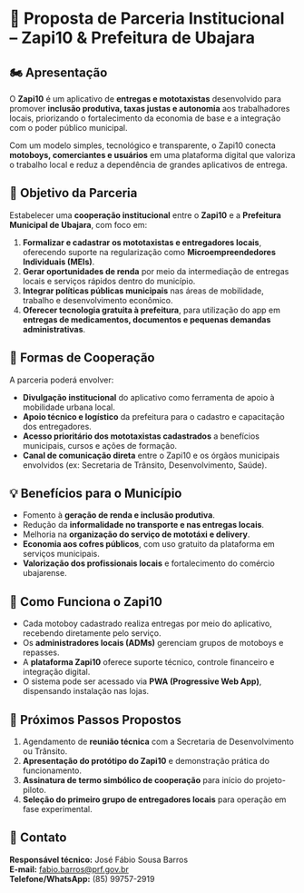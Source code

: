 # 🤝 Proposta de Parceria Institucional – Zapi10 & Prefeitura de Ubajara

## 🏍️ Apresentação
O **Zapi10** é um aplicativo de **entregas e mototaxistas** desenvolvido para promover **inclusão produtiva, taxas justas e autonomia** aos trabalhadores locais, priorizando o fortalecimento da economia de base e a integração com o poder público municipal.

Com um modelo simples, tecnológico e transparente, o Zapi10 conecta **motoboys, comerciantes e usuários** em uma plataforma digital que valoriza o trabalho local e reduz a dependência de grandes aplicativos de entrega.

## 🎯 Objetivo da Parceria
Estabelecer uma **cooperação institucional** entre o **Zapi10** e a **Prefeitura Municipal de Ubajara**, com foco em:

1. **Formalizar e cadastrar os mototaxistas e entregadores locais**, oferecendo suporte na regularização como **Microempreendedores Individuais (MEIs)**.  
2. **Gerar oportunidades de renda** por meio da intermediação de entregas locais e serviços rápidos dentro do município.  
3. **Integrar políticas públicas municipais** nas áreas de mobilidade, trabalho e desenvolvimento econômico.  
4. **Oferecer tecnologia gratuita à prefeitura**, para utilização do app em **entregas de medicamentos, documentos e pequenas demandas administrativas**.  

## 🧩 Formas de Cooperação
A parceria poderá envolver:

- **Divulgação institucional** do aplicativo como ferramenta de apoio à mobilidade urbana local.  
- **Apoio técnico e logístico** da prefeitura para o cadastro e capacitação dos entregadores.  
- **Acesso prioritário dos mototaxistas cadastrados** a benefícios municipais, cursos e ações de formação.  
- **Canal de comunicação direta** entre o Zapi10 e os órgãos municipais envolvidos (ex: Secretaria de Trânsito, Desenvolvimento, Saúde).  

## 💡 Benefícios para o Município
- Fomento à **geração de renda e inclusão produtiva**.  
- Redução da **informalidade no transporte e nas entregas locais**.  
- Melhoria na **organização do serviço de mototáxi e delivery**.  
- **Economia aos cofres públicos**, com uso gratuito da plataforma em serviços municipais.  
- **Valorização dos profissionais locais** e fortalecimento do comércio ubajarense.

## 📲 Como Funciona o Zapi10
- Cada motoboy cadastrado realiza entregas por meio do aplicativo, recebendo diretamente pelo serviço.  
- Os **administradores locais (ADMs)** gerenciam grupos de motoboys e repasses.  
- A **plataforma Zapi10** oferece suporte técnico, controle financeiro e integração digital.  
- O sistema pode ser acessado via **PWA (Progressive Web App)**, dispensando instalação nas lojas.

## 🌱 Próximos Passos Propostos
1. Agendamento de **reunião técnica** com a Secretaria de Desenvolvimento ou Trânsito.  
2. **Apresentação do protótipo do Zapi10** e demonstração prática do funcionamento.  
3. **Assinatura de termo simbólico de cooperação** para início do projeto-piloto.  
4. **Seleção do primeiro grupo de entregadores locais** para operação em fase experimental.  

## 📍 Contato
**Responsável técnico:** José Fábio Sousa Barros  
**E-mail:** fabio.barros@prf.gov.br  
**Telefone/WhatsApp:** (85) 99757-2919  
